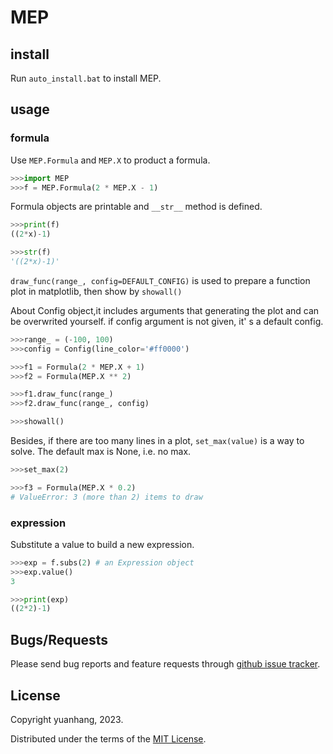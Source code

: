 # MEP

## install

Run ```auto_install.bat``` to install MEP.

## usage

### formula

Use ```MEP.Formula``` and ```MEP.X``` to product a formula.

```python
>>>import MEP
>>>f = MEP.Formula(2 * MEP.X - 1)
```

Formula objects are printable and ```__str__``` method is defined.

```python
>>>print(f)
((2*x)-1)

>>>str(f)
'((2*x)-1)'
```

```draw_func(range_, config=DEFAULT_CONFIG)``` is used to prepare a function plot in matplotlib, then show by ```showall()```

About Config object,it includes arguments that generating the plot and can be overwrited yourself.
if config argument is not given, it' s a default config.

```python
>>>range_ = (-100, 100)
>>>config = Config(line_color='#ff0000')

>>>f1 = Formula(2 * MEP.X + 1)
>>>f2 = Formula(MEP.X ** 2)

>>>f1.draw_func(range_)
>>>f2.draw_func(range_, config)

>>>showall()
```

Besides, if there are too many lines in a plot, ```set_max(value)``` is a way to solve.
The default max is None, i.e. no max.

```python
>>>set_max(2)

>>>f3 = Formula(MEP.X * 0.2)
# ValueError: 3 (more than 2) items to draw
```

### expression

Substitute a value to build a new expression.

```python
>>>exp = f.subs(2) # an Expression object
>>>exp.value()
3

>>>print(exp)
((2*2)-1)
```

## Bugs/Requests

Please send bug reports and feature requests through [github issue tracker](https://github.com/yuanhang2008/MEP/issues).

## License

Copyright yuanhang, 2023.

Distributed under the terms of the  [MIT License](https://github.com/yuanhang2008/MEP/blob/master/LICENSE).